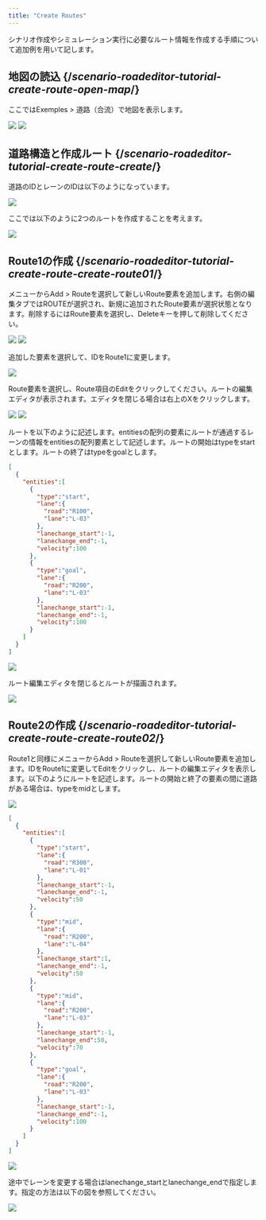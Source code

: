 ```yaml
---
title: "Create Routes"
---
```


シナリオ作成やシミュレーション実行に必要なルート情報を作成する手順について追加例を用いて記します。

## 地図の読込 {/*scenario-roadeditor-tutorial-create-route-open-map*/}

ここではExemples > 道路（合流）で地図を表示します。

![](/images/tutorial/RoadEditor/2_1.png)
![](/images/tutorial/RoadEditor/2_2.png)


## 道路構造と作成ルート {/*scenario-roadeditor-tutorial-create-route-create*/}

道路のIDとレーンのIDは以下のようになっています。

![](/images/tutorial/RoadEditor/2_3.png)

ここでは以下のように2つのルートを作成することを考えます。

![](/images/tutorial/RoadEditor/2_4.png)


## Route1の作成 {/*scenario-roadeditor-tutorial-create-route-create-route01*/}

メニューからAdd > Routeを選択して新しいRoute要素を追加します。右側の編集タブではROUTEが選択され、新規に追加されたRoute要素が選択状態となります。削除するにはRoute要素を選択し、Deleteキーを押して削除してください。

![](/images/tutorial/RoadEditor/2_5.png)
![](/images/tutorial/RoadEditor/2_6.png)

追加した要素を選択して、IDをRoute1に変更します。

![](/images/tutorial/RoadEditor/2_7.png)

Route要素を選択し、Route項目のEditをクリックしてください。ルートの編集エディタが表示されます。エディタを閉じる場合は右上のXをクリックします。

![](/images/tutorial/RoadEditor/2_8.png)
![](/images/tutorial/RoadEditor/2_9.png)

ルートを以下のように記述します。entitiesの配列の要素にルートが通過するレーンの情報をentitiesの配列要素として記述します。ルートの開始はtypeをstartとします。ルートの終了はtypeをgoalとします。

```json
[
  {
    "entities":[
      {
        "type":"start",
        "lane":{
          "road":"R100",
          "lane":"L-03"
        },
        "lanechange_start":-1,
        "lanechange_end":-1,
        "velocity":100
      },
      {
        "type":"goal",
        "lane":{
          "road":"R200",
          "lane":"L-03"
        },
        "lanechange_start":-1,
        "lanechange_end":-1,
        "velocity":100
      }
    ]
  }
]
```

![](/images/tutorial/RoadEditor/2_10.png)

ルート編集エディタを閉じるとルートが描画されます。

![](/images/tutorial/RoadEditor/2_11.png)


## Route2の作成 {/*scenario-roadeditor-tutorial-create-route-create-route02*/}

Route1と同様にメニューからAdd > Routeを選択して新しいRoute要素を追加します。IDをRoute1に変更してEditをクリックし、ルートの編集エディタを表示します。以下のようにルートを記述します。ルートの開始と終了の要素の間に道路がある場合は、typeをmidとします。

![](/images/tutorial/RoadEditor/2_12.png)

```json
[
  {
    "entities":[
      {
        "type":"start",
        "lane":{
          "road":"R300",
          "lane":"L-01"
        },
        "lanechange_start":-1,
        "lanechange_end":-1,
        "velocity":50
      },
      {
        "type":"mid",
        "lane":{
          "road":"R200",
          "lane":"L-04"
        },
        "lanechange_start":1,
        "lanechange_end":-1,
        "velocity":50
      },
      {
        "type":"mid",
        "lane":{
          "road":"R200",
          "lane":"L-03"
        },
        "lanechange_start":-1,
        "lanechange_end":50,
        "velocity":70
      },
      {
        "type":"goal",
        "lane":{
          "road":"R200",
          "lane":"L-03"
        },
        "lanechange_start":-1,
        "lanechange_end":-1,
        "velocity":100
      }
    ]
  }
]
```

![](/images/tutorial/RoadEditor/2_13.png)

途中でレーンを変更する場合はlanechange_startとlanechange_endで指定します。指定の方法は以下の図を参照してください。

![](/images/tutorial/RoadEditor/2_14.png)

